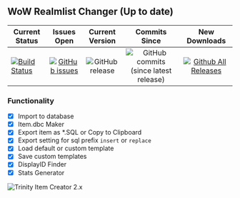 ## WoW Realmlist Changer (Up to date)
| Current Status | Issues Open | Current Version | Commits Since | New Downloads |
| ------------- |:-------------:|:-------------:|:-------------:|:-------------:|
| [![Build Status](https://travis-ci.com/TrinityItemCreator/TrinityItemCreator.svg?branch=master)](https://travis-ci.com/TrinityItemCreator/TrinityItemCreator) | [![GitHub issues](https://img.shields.io/github/issues/TrinityItemCreator/TrinityItemCreator.svg)](https://github.com/TrinityItemCreator/TrinityItemCreator/issues?q=is%3Aopen+is%3Aissue) | ![GitHub release](https://img.shields.io/github/release/TrinityItemCreator/TrinityItemCreator.svg) | ![GitHub commits (since latest release)](https://img.shields.io/github/commits-since/TrinityItemCreator/TrinityItemCreator/latest.svg) | [![Github All Releases](https://img.shields.io/github/downloads/TrinityItemCreator/TrinityItemCreator/latest/total.svg)](https://github.com/TrinityItemCreator/TrinityItemCreator/releases) |

### Functionality
- [x] Import to database
- [x] Item.dbc Maker
- [x] Export item as *.SQL or Copy to Clipboard
- [x] Export setting for sql prefix `insert` or `replace`
- [x] Load default or custom template
- [x] Save custom templates
- [x] DisplayID Finder
- [x] Stats Generator

![Trinity Item Creator 2.x](https://image.ibb.co/mgpK9U/Screenshot_1.jpg)